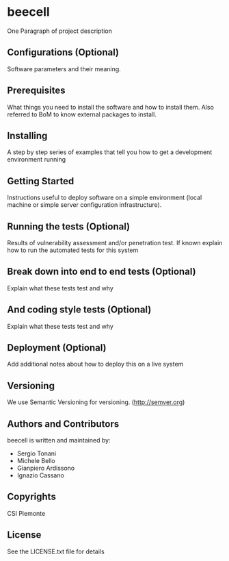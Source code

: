 # beecell
One Paragraph of project description

## Configurations (Optional)
Software parameters and their meaning.

## Prerequisites
What things you need to install the software and how to install them.
Also referred to BoM to know external packages to install.

## Installing
A step by step series of examples that tell you how to get a development environment running

## Getting Started
Instructions useful to deploy software on a simple environment (local machine or simple server configuration infrastructure).

## Running the tests (Optional)
Results of vulnerability assessment and/or penetration test. If known explain how to run the automated tests for this system

## Break down into end to end tests (Optional)
Explain what these tests test and why

## And coding style tests (Optional)
Explain what these tests test and why

## Deployment (Optional)
Add additional notes about how to deploy this on a live system

## Versioning
We use Semantic Versioning for versioning. (http://semver.org)

## Authors and Contributors
beecell is written and maintained by: 

* Sergio Tonani
* Michele Bello
* Gianpiero Ardissono
* Ignazio Cassano

## Copyrights
CSI Piemonte

## License
See the LICENSE.txt file for details
